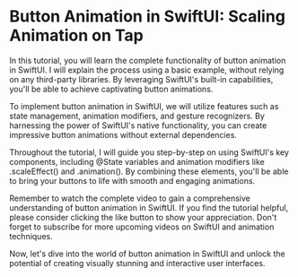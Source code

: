 # Button Animation in SwiftUI: Scaling Animation on Tap

In this tutorial, you will learn the complete functionality of button animation in SwiftUI. I will explain the process using a basic example, without relying on any third-party libraries. By leveraging SwiftUI's built-in capabilities, you'll be able to achieve captivating button animations.

To implement button animation in SwiftUI, we will utilize features such as state management, animation modifiers, and gesture recognizers. By harnessing the power of SwiftUI's native functionality, you can create impressive button animations without external dependencies.

Throughout the tutorial, I will guide you step-by-step on using SwiftUI's key components, including @State variables and animation modifiers like .scaleEffect() and .animation(). By combining these elements, you'll be able to bring your buttons to life with smooth and engaging animations.

Remember to watch the complete video to gain a comprehensive understanding of button animation in SwiftUI. If you find the tutorial helpful, please consider clicking the like button to show your appreciation. Don't forget to subscribe for more upcoming videos on SwiftUI and animation techniques.

Now, let's dive into the world of button animation in SwiftUI and unlock the potential of creating visually stunning and interactive user interfaces.
